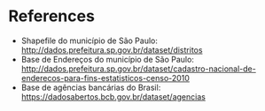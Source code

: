 # References

- Shapefile do município de São Paulo: http://dados.prefeitura.sp.gov.br/dataset/distritos
- Base de Endereços do município de São Paulo: http://dados.prefeitura.sp.gov.br/dataset/cadastro-nacional-de-enderecos-para-fins-estatisticos-censo-2010
- Base de agências bancárias do Brasil: https://dadosabertos.bcb.gov.br/dataset/agencias
